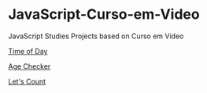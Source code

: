 # JavaScript-Curso-em-Video
 JavaScript Studies Projects based on Curso em Vídeo

<a href="https://matheuslmarchetti.github.io/JavaScript-Curso-em-Video/exercise02/exercise02.html" target="_blank">Time of Day</a>

<a href="https://matheuslmarchetti.github.io/JavaScript-Curso-em-Video/exercise03/exercise03.html" target="_blank">Age Checker</a>

<a href="https://matheuslmarchetti.github.io/JavaScript-Curso-em-Video/exercise04/exercise04.html" target="_blank">Let's Count</a>
